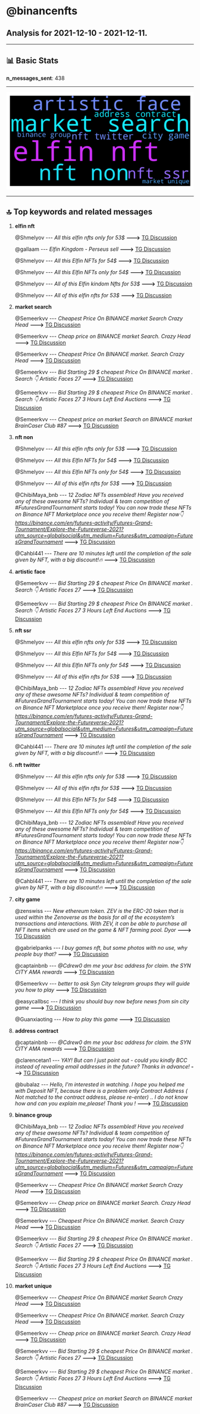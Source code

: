 # **@binancenfts**
 ## Analysis for **2021-12-10** - **2021-12-11**.

---

## 📊 **Basic Stats**

**n_messages_sent**: 438

---
![wordcloud](binancenfts_1Days_wordcloud.png)

---


## 🔝 **Top keywords and related messages**

1. **elfin nft**

    @Shmelyov --- *All this elfin nfts only for 53$* **--->** [TG Discussion](https://t.me/binancenfts/407111)

    @gallaam --- *Elfin Kingdom - Perseus sell* **--->** [TG Discussion](https://t.me/binancenfts/406773)

    @Shmelyov --- *All this Elfin NFTs for 54$* **--->** [TG Discussion](https://t.me/binancenfts/407445)

    @Shmelyov --- *All this Elfin NFTs only for 54$* **--->** [TG Discussion](https://t.me/binancenfts/407422)

    @Shmelyov --- *All of this Elfin kindom Nfts for 53$* **--->** [TG Discussion](https://t.me/binancenfts/407099)

    @Shmelyov --- *All of this elfin nfts for 53$* **--->** [TG Discussion](https://t.me/binancenfts/407200)

2. **market search**

    @Semeerkvv --- *Cheapest Price On BINANCE market  Search   Crazy Head* **--->** [TG Discussion](https://t.me/binancenfts/406434)

    @Semeerkvv --- *Cheap price on BINANCE market  Search.  Crazy Head* **--->** [TG Discussion](https://t.me/binancenfts/407000)

    @Semeerkvv --- *Cheapest Price On BINANCE market. Search  Crazy Head* **--->** [TG Discussion](https://t.me/binancenfts/407170)

    @Semeerkvv --- *Bid Starting 29 $ cheapest Price On BINANCE market . Search 👇 Artistic Faces 27* **--->** [TG Discussion](https://t.me/binancenfts/407197)

    @Semeerkvv --- *Bid Starting 29 $ cheapest Price On BINANCE market . Search 👇 Artistic Faces 27  3 Hours Left End Auctions* **--->** [TG Discussion](https://t.me/binancenfts/407309)

    @Semeerkvv --- *Cheapest price on market  Search on BINANCE market   BrainCaser Club #87* **--->** [TG Discussion](https://t.me/binancenfts/406684)

3. **nft non**

    @Shmelyov --- *All this elfin nfts only for 53$* **--->** [TG Discussion](https://t.me/binancenfts/407111)

    @Shmelyov --- *All this Elfin NFTs for 54$* **--->** [TG Discussion](https://t.me/binancenfts/407445)

    @Shmelyov --- *All this Elfin NFTs only for 54$* **--->** [TG Discussion](https://t.me/binancenfts/407422)

    @Shmelyov --- *All of this elfin nfts for 53$* **--->** [TG Discussion](https://t.me/binancenfts/407200)

    @ChibiMaya_bnb --- *12 Zodiac NFTs assembled! Have you received any of these awesome NFTs? Individual & team competition of #FuturesGrandTournament starts today!   You can now trade these NFTs on Binance NFT Marketplace once you receive them!  Register now👇  https://binance.com/en/futures-activity/Futures-Grand-Tournament/Explore-the-Futureverse-2021?utm_source=globalsocial&utm_medium=Futures&utm_campaign=FuturesGrandTournament* **--->** [TG Discussion](https://t.me/binancenfts/406969)

    @Cahbl441 --- *There are 10 minutes left until the completion of the sale given by NFT, with a big discount!🔥* **--->** [TG Discussion](https://t.me/binancenfts/407020)

4. **artistic face**

    @Semeerkvv --- *Bid Starting 29 $ cheapest Price On BINANCE market . Search 👇 Artistic Faces 27* **--->** [TG Discussion](https://t.me/binancenfts/407197)

    @Semeerkvv --- *Bid Starting 29 $ cheapest Price On BINANCE market . Search 👇 Artistic Faces 27  3 Hours Left End Auctions* **--->** [TG Discussion](https://t.me/binancenfts/407309)

5. **nft ssr**

    @Shmelyov --- *All this elfin nfts only for 53$* **--->** [TG Discussion](https://t.me/binancenfts/407111)

    @Shmelyov --- *All this Elfin NFTs for 54$* **--->** [TG Discussion](https://t.me/binancenfts/407445)

    @Shmelyov --- *All this Elfin NFTs only for 54$* **--->** [TG Discussion](https://t.me/binancenfts/407422)

    @Shmelyov --- *All of this elfin nfts for 53$* **--->** [TG Discussion](https://t.me/binancenfts/407200)

    @ChibiMaya_bnb --- *12 Zodiac NFTs assembled! Have you received any of these awesome NFTs? Individual & team competition of #FuturesGrandTournament starts today!   You can now trade these NFTs on Binance NFT Marketplace once you receive them!  Register now👇  https://binance.com/en/futures-activity/Futures-Grand-Tournament/Explore-the-Futureverse-2021?utm_source=globalsocial&utm_medium=Futures&utm_campaign=FuturesGrandTournament* **--->** [TG Discussion](https://t.me/binancenfts/406969)

    @Cahbl441 --- *There are 10 minutes left until the completion of the sale given by NFT, with a big discount!🔥* **--->** [TG Discussion](https://t.me/binancenfts/407020)

6. **nft twitter**

    @Shmelyov --- *All this elfin nfts only for 53$* **--->** [TG Discussion](https://t.me/binancenfts/407111)

    @Shmelyov --- *All of this elfin nfts for 53$* **--->** [TG Discussion](https://t.me/binancenfts/407200)

    @Shmelyov --- *All this Elfin NFTs for 54$* **--->** [TG Discussion](https://t.me/binancenfts/407445)

    @Shmelyov --- *All this Elfin NFTs only for 54$* **--->** [TG Discussion](https://t.me/binancenfts/407422)

    @ChibiMaya_bnb --- *12 Zodiac NFTs assembled! Have you received any of these awesome NFTs? Individual & team competition of #FuturesGrandTournament starts today!   You can now trade these NFTs on Binance NFT Marketplace once you receive them!  Register now👇  https://binance.com/en/futures-activity/Futures-Grand-Tournament/Explore-the-Futureverse-2021?utm_source=globalsocial&utm_medium=Futures&utm_campaign=FuturesGrandTournament* **--->** [TG Discussion](https://t.me/binancenfts/406969)

    @Cahbl441 --- *There are 10 minutes left until the completion of the sale given by NFT, with a big discount!🔥* **--->** [TG Discussion](https://t.me/binancenfts/407020)

7. **city game**

    @zenswiss --- *New ethereum token. ZEV is the ERC-20 token that is used within the Zenoverse as the basis for all of the ecosystem’s transactions and interactions. With ZEV, it can be able to purchase all NFT items which are used on the game & NFT farming pool. Dyor* **--->** [TG Discussion](https://t.me/binancenfts/407053)

    @gabrielpanks --- *I buy games nft, but some photos with no use, why people buy that?* **--->** [TG Discussion](https://t.me/binancenfts/407085)

    @captainbnb --- *@Cdrew0 dm me your bsc address  for claim. the SYN CITY AMA rewards* **--->** [TG Discussion](https://t.me/binancenfts/406696)

    @Semeerkvv --- *better to ask Syn City telegram groups they will guide you how to play* **--->** [TG Discussion](https://t.me/binancenfts/406683)

    @easycallbsc --- *I think you should buy now before news from sin city game* **--->** [TG Discussion](https://t.me/binancenfts/407179)

    @Guanxiaoting --- *How to play this game* **--->** [TG Discussion](https://t.me/binancenfts/406665)

8. **address contract**

    @captainbnb --- *@Cdrew0 dm me your bsc address  for claim. the SYN CITY AMA rewards* **--->** [TG Discussion](https://t.me/binancenfts/406696)

    @clarencetan1 --- *YAY! But can I just point out - could you kindly BCC instead of revealing email addresses in the future? Thanks in advance!* **--->** [TG Discussion](https://t.me/binancenfts/406859)

    @bubalaz --- *Hello, I'm interested in watching. I hope you helped me with Deposit NFT, because there is a problem only Contract Address ( Not matched to the contract address, please re-enter) .. I do not know how and can you explain me,please!  Thank you !* **--->** [TG Discussion](https://t.me/binancenfts/407444)

9. **binance group**

    @ChibiMaya_bnb --- *12 Zodiac NFTs assembled! Have you received any of these awesome NFTs? Individual & team competition of #FuturesGrandTournament starts today!   You can now trade these NFTs on Binance NFT Marketplace once you receive them!  Register now👇  https://binance.com/en/futures-activity/Futures-Grand-Tournament/Explore-the-Futureverse-2021?utm_source=globalsocial&utm_medium=Futures&utm_campaign=FuturesGrandTournament* **--->** [TG Discussion](https://t.me/binancenfts/406969)

    @Semeerkvv --- *Cheapest Price On BINANCE market  Search   Crazy Head* **--->** [TG Discussion](https://t.me/binancenfts/406434)

    @Semeerkvv --- *Cheap price on BINANCE market  Search.  Crazy Head* **--->** [TG Discussion](https://t.me/binancenfts/407000)

    @Semeerkvv --- *Cheapest Price On BINANCE market. Search  Crazy Head* **--->** [TG Discussion](https://t.me/binancenfts/407170)

    @Semeerkvv --- *Bid Starting 29 $ cheapest Price On BINANCE market . Search 👇 Artistic Faces 27* **--->** [TG Discussion](https://t.me/binancenfts/407197)

    @Semeerkvv --- *Bid Starting 29 $ cheapest Price On BINANCE market . Search 👇 Artistic Faces 27  3 Hours Left End Auctions* **--->** [TG Discussion](https://t.me/binancenfts/407309)

10. **market unique**

    @Semeerkvv --- *Cheapest Price On BINANCE market  Search   Crazy Head* **--->** [TG Discussion](https://t.me/binancenfts/406434)

    @Semeerkvv --- *Cheapest Price On BINANCE market. Search  Crazy Head* **--->** [TG Discussion](https://t.me/binancenfts/407170)

    @Semeerkvv --- *Cheap price on BINANCE market  Search.  Crazy Head* **--->** [TG Discussion](https://t.me/binancenfts/407000)

    @Semeerkvv --- *Bid Starting 29 $ cheapest Price On BINANCE market . Search 👇 Artistic Faces 27* **--->** [TG Discussion](https://t.me/binancenfts/407197)

    @Semeerkvv --- *Bid Starting 29 $ cheapest Price On BINANCE market . Search 👇 Artistic Faces 27  3 Hours Left End Auctions* **--->** [TG Discussion](https://t.me/binancenfts/407309)

    @Semeerkvv --- *Cheapest price on market  Search on BINANCE market   BrainCaser Club #87* **--->** [TG Discussion](https://t.me/binancenfts/406684)

